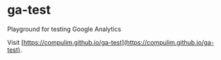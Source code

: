 # ga-test

Playground for testing Google Analytics

Visit [https://compulim.github.io/ga-test](https://compulim.github.io/ga-test).
